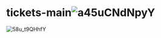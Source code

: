 # tickets-main![a45uCNdNpyY](https://user-images.githubusercontent.com/73775548/209167605-9f2f5bbb-0f9f-4358-8d5b-bbd46c1a65be.jpg)
![58u_t9QHhfY](https://user-images.githubusercontent.com/73775548/209167609-3823b675-6473-4d8b-b1ca-a58c3cfd5016.jpg)
